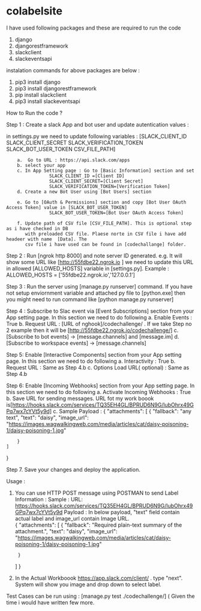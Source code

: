 # colabelsite
I have used following packages and these are required to run the code

1. django
2. djangorestframework
3. slackclient
4. slackeventsapi

instalation commands for above packages are below : 
1. pip3 install django
2. pip3 install djangorestframework
3. pip install slackclient
4. pip3 install slackeventsapi

How to Run the code ? 

 Step 1 :  Create a slack App and bot user and update autentication values :
 
 in settings.py we need to update following variables : 
        [SLACK_CLIENT_ID
        SLACK_CLIENT_SECRET
        SLACK_VERIFICATION_TOKEN
        SLACK_BOT_USER_TOKEN
        CSV_FILE_PATH]
 
        a.  Go to URL : https://api.slack.com/apps
        b. select your app 
        c. In App Setting page : Go to [Basic Information] section and set 
                    SLACK_CLIENT_ID =[Client ID]
                    SLACK_CLIENT_SECRET=[Client Secret] 
                    SLACK_VERIFICATION_TOKEN=[Verification Token]
        d. Create a new Bot User using [Bot Users] section                     
        
        e. Go to [OAuth & Permissions] section and copy [Bot User OAuth Access Token] value in [SLACK_BOT_USER_TOKEN]
                    SLACK_BOT_USER_TOKEN=[Bot User OAuth Access Token]   
  
        f. Update path of CSV file [CSV_FILE_PATH]. This is optional step as i have checked in DB 
           with preloaded CSV file. Plaese norte in CSV file i have add headeer with name  [Data]. The 
           csv file i have used can be found in [codechallange] folder. 


Step 2 : Run [ngrok http 8000] and note server ID generated. e.g. It will show some URL like [http://55fdbe22.ngrok.io ]
we need to update this URL in allowed [ALLOWED_HOSTS] variable in [settings.py]. Example : ALLOWED_HOSTS = ['55fdbe22.ngrok.io','127.0.0.1']


Step 3 : Run the server using [manage.py runserver] command. If you have not setup enviornment variable and attached py file to [python.exe] then
 you might need to run command like  [python manage.py runserver]
 

Step 4 : Subscribe to Slac event via [Event Subscriptions] section from your App setting page. In this section we need to do following 
    a. Enable Events : True 
    b. Request URL : [URL of nghook]/codechallenge/ . If we take  Step no 2 example then it will be [http://55fdbe22.ngrok.io/codechallenge/]
    c. [Subscribe to bot events] -> [message.channels] and [message.im]
    d. [Subscribe to workspace events] -> [message.channels]
    

Step 5: Enable [Interactive Components]    section from your App setting page. In this section we need to do following
    a. Interactivity : True
    b. Request URL : Same as Step 4.b
    c. Options Load URL( optional) : Same as Step 4.b
    
Step 6: Enable [Incoming Webhooks]    section from your App setting page. In this section we need to do following
    a. Activate Incoming Webhooks : True
    b. Save URL for sending messages. URL fot my work boook is[https://hooks.slack.com/services/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] 
    c. Sample Payload : {
    "attachments": [
        {
            "fallback": "any text",
            "text": "daisy",
            "image_url": "https://images.wagwalkingweb.com/media/articles/cat/daisy-poisoning-1/daisy-poisoning-1.jpg"
            
        }
    ]
}
     
     
Step 7.  Save your changes and deploy the application. 

Usage : 

1. You can use HTTP POST message using POSTMAN to send Label Information : 
Sample :  URL: https://hooks.slack.com/services/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
Payload : In below payload, "text" field contain actual label and image_url contain Image URL.  
{
    "attachments": [
        {
            "fallback": "Required plain-text summary of the attachment.",
            "text": "daisy",
            "image_url": "https://images.wagwalkingweb.com/media/articles/cat/daisy-poisoning-1/daisy-poisoning-1.jpg"
            
        }
    ]
}


2. In the Actual Workboook https://app.slack.com/client/ . type "next". System will show you image and drop down to select label.


Test Cases can be run using : [manage.py test ./codechallenge/]  ( Given the time i would have written few more.            